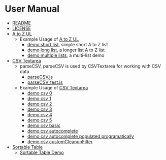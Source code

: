 
# User Manual

- [README](README.md)
- [LICENSE](LICENSE)
- [A to Z UL](a_to_z_ul.md)
  - Example Usage of [A to Z UL](a_to_z_ul.js)
    - [demo short list](demo_short_list.html), simple short A to Z list
    - [demo long list](demo_long_list.html), a longer list A to Z list
    - [demo multiple lists](demo_multiple_list.html), a multi-list demo
- [CSV Textarea](CSVTextarea.md)
  - parseCSV, parseCSV is used by CSVTextarea for working with CSV data
    - [parseCSV.js](parseCSV.js)
    - [parseCSV_test.js](parseCSV_test.js)
  - Example Usage of [CSV Textarea](csvtextarea.js)
    - [demo csv 0](demo_csv0.html)
    - [demo csv 1](demo_csv1.html)
    - [demo csv 2](demo_csv2.html)
    - [demo csv 3](demo_csv3.html)
    - [demo csv 4](demo_csv4.html)
    - [demo csv 5](demo_csv5.html)
    - [demo csv basic](demo_csv_basic.html)
    - [demo csv autocomplete](demo_csv_autocomplete0.html)
    - [demo csv autocomplete populated programatically](demo_csv_autocomplete1.html)
    - [demo csv customCleanupFilter](demo_csv_customCleanupFilter.html)
- [Sortable Table](sortable_table.md)
  - [Sortable Table Demo](sortable_table_demo.html)   